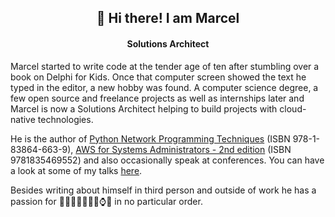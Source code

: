 <h2 align="center">👋 Hi there! I am Marcel</h2>
<h4 align="center">Solutions Architect</h4>

Marcel started to write code at the tender age of ten after stumbling over a book on Delphi for Kids. Once that computer screen showed the text he typed in the editor, a new hobby was found. A computer science degree, a few open source and freelance projects as well as internships later and Marcel is now a Solutions Architect helping to build projects with cloud-native technologies. 

He is the author of [Python Network Programming Techniques](https://www.packtpub.com/product/python-network-programming-techniques/9781838646639) (ISBN 978-1-83864-663-9), [AWS for Systems Administrators - 2nd edition](https://www.packtpub.com/en-ch/product/aws-for-system-administrators-9781835469552) (ISBN 9781835469552) and also occasionally speak at conferences. You can have a look at some of my talks [here](https://marcel.nlogn.org/category/talks.html).

Besides writing about himself in third person and outside of work he has a passion for 🏊‍♂️🚴‍♂️🏃‍♂️🗻⌚️🍣 in no particular order. 

<!--
**sQu4rks/squ4rks** is a ✨ _special_ ✨ repository because its `README.md` (this file) appears on your GitHub profile.

Here are some ideas to get you started:

- 🔭 I’m currently working on ...
- 🌱 I’m currently learning ...
- 👯 I’m looking to collaborate on ...
- 🤔 I’m looking for help with ...
- 💬 Ask me about ...
- 📫 How to reach me: ...
- 😄 Pronouns: ...
- ⚡ Fun fact: ...
-->
